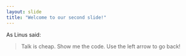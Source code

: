 ```yaml
---
layout: slide
title: "Welcome to our second slide!"
---
```

As Linus said:
> Talk is cheap. Show me the code.
Use the left arrow to go back!
